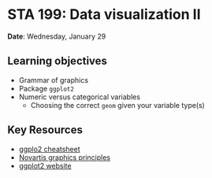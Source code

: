# STA 199: Data visualization II

**Date**: Wednesday, January 29<br>

## Learning objectives

- Grammar of graphics
- Package `ggplot2`
- Numeric versus categorical variables
  - Choosing the correct `geom` given your variable type(s)

## Key Resources

- [ggplo2 cheatsheet](https://raw.githubusercontent.com/rstudio/cheatsheets/master/data-visualization-2.1.pdf)
- [Novartis graphics principles](https://github.com/GraphicsPrinciples/CheatSheet/blob/master/NVSCheatSheet.pdf)
- [ggplot2 website](https://ggplot2.tidyverse.org/)
